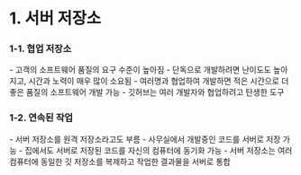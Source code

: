 <h1>1. 서버 저장소</h1>
<h3>1-1. 협업 저장소</h3>
- 고객의 소프트웨어 품질의 요구 수준이 높아짐
- 단독으로 개발하려면 난이도도 높아지고, 시간과 노력이 매우 많이 소요됨
- 여러명과 협업하여 개발하면 적은 시간으로 더 좋은 품질의 소프트웨어 개발 가능
- 깃허브는 여러 개발자와 협업하려고 탄생한 도구

<h3>1-2. 연속된 작업</h3>
- 서버 저장소를 원격 저장소라고도 부름
- 사무실에서 개발중인 코드를 서버로 저장 가능
- 집에서도 서버로 저장된 코드를 자신의 컴퓨터에 동기화 가능
- 서버 저장소는 여러 컴퓨터에 동일한 깃 저장소를 복제하고 작업한 결과물을 서버로 통합

